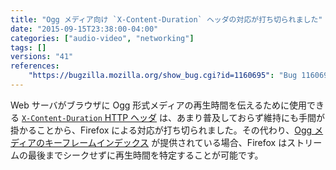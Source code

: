 ```yaml
---
title: "Ogg メディア向け `X-Content-Duration` ヘッダの対応が打ち切られました"
date: "2015-09-15T23:38:00-04:00"
categories: ["audio-video", "networking"]
tags: []
versions: "41"
references:
    "https://bugzilla.mozilla.org/show_bug.cgi?id=1160695": "Bug 1160695 - Clean up duration tracking and use mirroring for cross-thread access"
---
```

Web サーバがブラウザに Ogg 形式メディアの再生時間を伝えるために使用できる [`X-Content-Duration` HTTP ヘッダ](https://developer.mozilla.org/ja/docs/Web/HTTP/Configuring_servers_for_Ogg_media#Serve_X-Content-Duration_headers) は、あまり普及しておらず維持にも手間が掛かることから、Firefox による対応が打ち切られました。その代わり、[Ogg メディアのキーフレームインデックス](http://blog.pearce.org.nz/2010/08/keyframe-indexed-ogg-files-supported-in.html) が提供されている場合、Firefox はストリームの最後までシークせずに再生時間を特定することが可能です。
